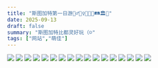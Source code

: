 ```yaml
---
title: "斯图加特第一日游🚶‍♂️🚶‍♀️💕🏢🏰🛤🏛🗼"
date: 2025-09-13
draft: false
summary: "斯图加特比都灵好玩（☺️"
tags: ["网站","萌佳"]
---
```


![](./1.jpg)
![](./2.1.jpg)
![](./2.2.jpg)
![](./2.4.jpg)
![](./2.5.jpg)
![](./3.jpg) 
![](./4.jpg) 
![](./5.jpg) 
![](./6.jpg) 
![](./7.jpg) 
![](./8.jpg)
![](./9.jpg)
![](./10.jpg) 
![](./11.jpg) 
![](./12.jpg) 
![](./13.jpg) 
![](./14.jpg) 
